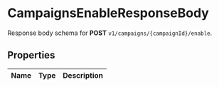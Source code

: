 

# CampaignsEnableResponseBody

Response body schema for **POST** `v1/campaigns/{campaignId}/enable`.

## Properties

| Name | Type | Description |
|------------ | ------------- | ------------- |



